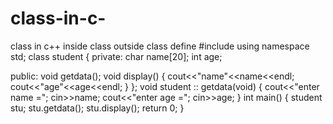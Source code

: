 # class-in-c-
class in c++ inside class outside class define
#include<iostream>
using namespace std;
class student
{
private:
   char name[20];
   int age;
   
public:
   void getdata();
   void display()
   {
       cout<<"name"<<name<<endl;
       cout<<"age"<<age<<endl;
   }
};
void student :: getdata(void)
{
    cout<<"enter name =";
    cin>>name;
    cout<<"enter age =";
    cin>>age;
}
int main()
{
    student stu;
    stu.getdata();
    stu.display();
    return 0;
}


